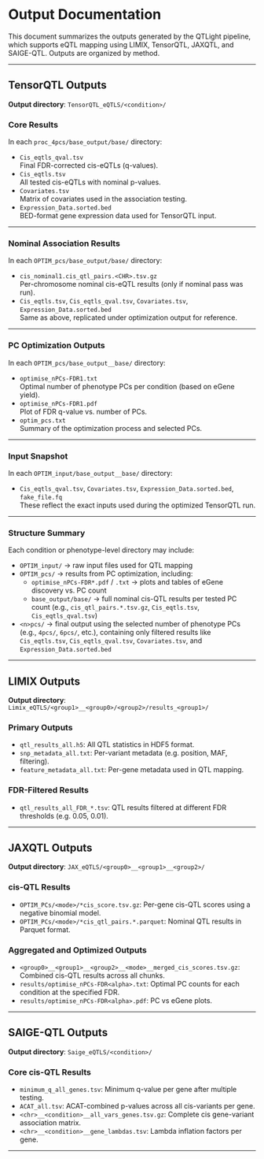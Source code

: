 # Output Documentation

This document summarizes the outputs generated by the QTLight pipeline, which supports eQTL mapping using LIMIX, TensorQTL, JAXQTL, and SAIGE-QTL. Outputs are organized by method.

---

## TensorQTL Outputs

**Output directory**: `TensorQTL_eQTLS/<condition>/`


### Core Results

In each `proc_4pcs/base_output/base/` directory:

- `Cis_eqtls_qval.tsv`  
  Final FDR-corrected cis-eQTLs (q-values).
- `Cis_eqtls.tsv`  
  All tested cis-eQTLs with nominal p-values.
- `Covariates.tsv`  
  Matrix of covariates used in the association testing.
- `Expression_Data.sorted.bed`  
  BED-format gene expression data used for TensorQTL input.

---

### Nominal Association Results

In each `OPTIM_pcs/base_output/base/` directory:

- `cis_nominal1.cis_qtl_pairs.<CHR>.tsv.gz`  
  Per-chromosome nominal cis-eQTL results (only if nominal pass was run).
- `Cis_eqtls.tsv`, `Cis_eqtls_qval.tsv`, `Covariates.tsv`, `Expression_Data.sorted.bed`  
  Same as above, replicated under optimization output for reference.

---

### PC Optimization Outputs

In each `OPTIM_pcs/base_output__base/` directory:

- `optimise_nPCs-FDR1.txt`  
  Optimal number of phenotype PCs per condition (based on eGene yield).
- `optimise_nPCs-FDR1.pdf`  
  Plot of FDR q-value vs. number of PCs.
- `optim_pcs.txt`  
  Summary of the optimization process and selected PCs.

---

### Input Snapshot

In each `OPTIM_input/base_output__base/` directory:

- `Cis_eqtls_qval.tsv`, `Covariates.tsv`, `Expression_Data.sorted.bed`, `fake_file.fq`  
  These reflect the exact inputs used during the optimized TensorQTL run.

---

### Structure Summary

Each condition or phenotype-level directory may include:

- `OPTIM_input/` → raw input files used for QTL mapping  
- `OPTIM_pcs/` → results from PC optimization, including:
  - `optimise_nPCs-FDR*.pdf` / `.txt` → plots and tables of eGene discovery vs. PC count  
  - `base_output/base/` → full nominal cis-QTL results per tested PC count (e.g., `cis_qtl_pairs.*.tsv.gz`, `Cis_eqtls.tsv`, `Cis_eqtls_qval.tsv`)  
- `<n>pcs/` → final output using the selected number of phenotype PCs (e.g., `4pcs/`, `6pcs/`, etc.), containing only filtered results like `Cis_eqtls.tsv`, `Cis_eqtls_qval.tsv`, `Covariates.tsv`, and `Expression_Data.sorted.bed`  


---

## LIMIX Outputs

**Output directory**: `Limix_eQTLS/<group1>__<group0>/<group2>/results_<group1>/`

### Primary Outputs

- `qtl_results_all.h5`: All QTL statistics in HDF5 format.
- `snp_metadata_all.txt`: Per-variant metadata (e.g. position, MAF, filtering).
- `feature_metadata_all.txt`: Per-gene metadata used in QTL mapping.

### FDR-Filtered Results

- `qtl_results_all_FDR_*.tsv`: QTL results filtered at different FDR thresholds (e.g. 0.05, 0.01).

---

## JAXQTL Outputs

**Output directory**: `JAX_eQTLS/<group0>__<group1>__<group2>/`

### cis-QTL Results

- `OPTIM_PCs/<mode>/*cis_score.tsv.gz`: Per-gene cis-QTL scores using a negative binomial model.
- `OPTIM_PCs/<mode>/*cis_qtl_pairs.*.parquet`: Nominal QTL results in Parquet format.

### Aggregated and Optimized Outputs

- `<group0>__<group1>__<group2>__<mode>__merged_cis_scores.tsv.gz`: Combined cis-QTL results across all chunks.
- `results/optimise_nPCs-FDR<alpha>.txt`: Optimal PC counts for each condition at the specified FDR.
- `results/optimise_nPCs-FDR<alpha>.pdf`: PC vs eGene plots.

---

## SAIGE-QTL Outputs

**Output directory**: `Saige_eQTLS/<condition>/`

### Core cis-QTL Results

- `minimum_q_all_genes.tsv`: Minimum q-value per gene after multiple testing.
- `ACAT_all.tsv`: ACAT-combined p-values across all cis-variants per gene.
- `<chr>__<condition>__all_vars_genes.tsv.gz`: Complete cis gene-variant association matrix.
- `<chr>__<condition>__gene_lambdas.tsv`: Lambda inflation factors per gene.

---
